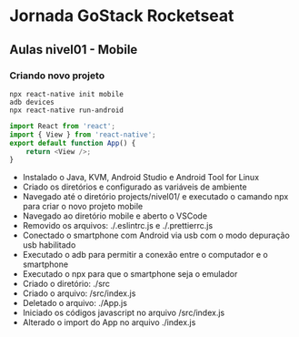 # Jornada GoStack Rocketseat

## Aulas nivel01 - Mobile

### Criando novo projeto

```shell
npx react-native init mobile
adb devices
npx react-native run-android
```

```js
import React from 'react';
import { View } from 'react-native';
export default function App() {
    return <View />;
}
```

- Instalado o Java, KVM, Android Studio e Android Tool for Linux
- Criado os diretórios e configurado as variáveis de ambiente
- Navegado até o diretório projects/nivel01/ e executado o camando npx para criar o novo projeto mobile
- Navegado ao diretório mobile e aberto o VSCode
- Removido os arquivos: ./.eslintrc.js e ./.prettierrc.js
- Conectado o smartphone com Android via usb com o modo depuração usb habilitado
- Executado o adb para permitir a conexão entre o computador e o smartphone
- Executado o npx para que o smartphone seja o emulador
- Criado o diretório: ./src
- Criado o arquivo: /src/index.js
- Deletado o arquivo: ./App.js
- Iniciado os códigos javascript no arquivo /src/index.js
- Alterado o import do App no arquivo ./index.js
